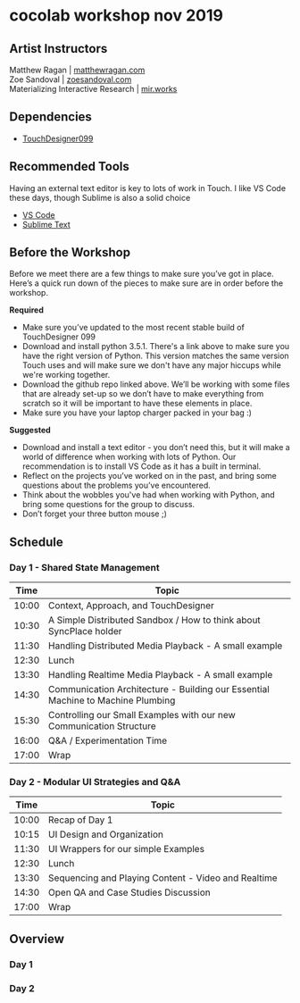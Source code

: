 # cocolab workshop nov 2019

## Artist Instructors
Matthew Ragan | [matthewragan.com](https://matthewragan.com)  
Zoe Sandoval | [zoesandoval.com](https://zoesandoval.com)  
Materializing Interactive Research | [mir.works](https://mir.works)

## Dependencies
* [TouchDesigner099](https://www.derivative.ca/099/Downloads/)

## Recommended Tools
Having an external text editor is key to lots of work in Touch. I like VS Code these days, though Sublime is also a solid choice
* [VS Code](https://code.visualstudio.com/)
* [Sublime Text](https://www.sublimetext.com/)

## Before the Workshop
Before we meet there are a few things to make sure you’ve got in place. Here’s a quick run down of the pieces to make sure are in order before the workshop.

**Required**
* Make sure you’ve updated to the most recent stable build of TouchDesigner 099
* Download and install python 3.5.1. There's a link above to make sure you have the right version of Python. This version matches the same version Touch uses and will make sure we don't have any major hiccups while we're working together.
* Download the github repo linked above. We’ll be working with some files that are already set-up so we don’t have to make everything from scratch so it will be important to have these elements in place.
* Make sure you have your laptop charger packed in your bag :)

**Suggested**
* Download and install a text editor - you don’t need this, but it will make a world of difference when working with lots of Python. Our recommendation is to install VS Code as it has a built in terminal. 
* Reflect on the projects you’ve worked on in the past, and bring some questions about the problems you’ve encountered.
* Think about the wobbles you've had when working with Python, and bring some questions for the group to discuss.
* Don’t forget your three button mouse ;)

## Schedule

### Day 1 - Shared State Management
Time | Topic
---- | ----
10:00 | Context, Approach, and TouchDesigner
10:30 | A Simple Distributed Sandbox / How to think about SyncPlace holder
11:30 | Handling Distributed Media Playback - A small example
12:30 | Lunch
13:30 | Handling Realtime Media Playback - A small example
14:30 | Communication Architecture - Building our Essential Machine to Machine Plumbing
15:30 | Controlling our Small Examples with our new Communication Structure
16:00 | Q&A / Experimentation Time
17:00 | Wrap

### Day 2 - Modular UI Strategies and Q&A
Time | Topic
---- | ----
10:00 | Recap of Day 1
10:15 | UI Design and Organization
11:30 | UI Wrappers for our simple Examples
12:30 | Lunch
13:30 | Sequencing and Playing Content - Video and Realtime
14:30 | Open QA and Case Studies Discussion
17:00 | Wrap

## Overview
### Day 1


### Day 2
